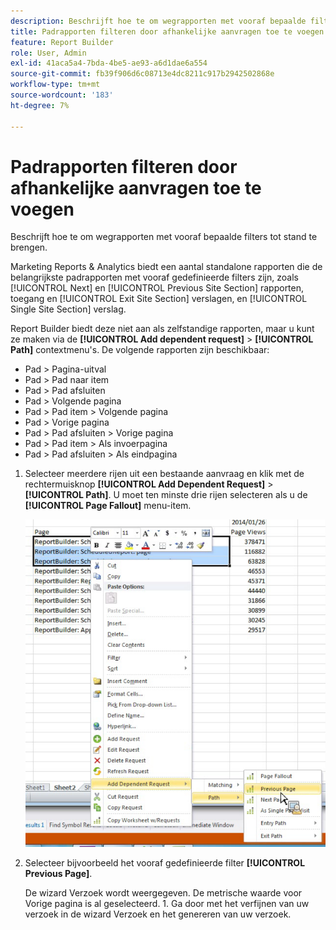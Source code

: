 ```yaml
---
description: Beschrijft hoe te om wegrapporten met vooraf bepaalde filters tot stand te brengen.
title: Padrapporten filteren door afhankelijke aanvragen toe te voegen
feature: Report Builder
role: User, Admin
exl-id: 41aca5a4-7bda-4be5-ae93-a6d1dae6a554
source-git-commit: fb39f906d6c08713e4dc8211c917b2942502868e
workflow-type: tm+mt
source-wordcount: '183'
ht-degree: 7%

---
```


# Padrapporten filteren door afhankelijke aanvragen toe te voegen

Beschrijft hoe te om wegrapporten met vooraf bepaalde filters tot stand te brengen.

Marketing Reports &amp; Analytics biedt een aantal standalone rapporten die de belangrijkste padrapporten met vooraf gedefinieerde filters zijn, zoals [!UICONTROL Next] en [!UICONTROL Previous Site Section] rapporten, toegang en [!UICONTROL Exit Site Section] verslagen, en [!UICONTROL Single Site Section] verslag.

Report Builder biedt deze niet aan als zelfstandige rapporten, maar u kunt ze maken via de **[!UICONTROL Add dependent request]** > **[!UICONTROL Path]** contextmenu&#39;s. De volgende rapporten zijn beschikbaar:

* Pad > Pagina-uitval
* Pad > Pad naar item
* Pad > Pad afsluiten
* Pad > Volgende pagina
* Pad > Pad item > Volgende pagina
* Pad > Vorige pagina
* Pad > Pad afsluiten > Vorige pagina
* Pad > Pad item > Als invoerpagina
* Pad > Pad afsluiten > Als eindpagina

1. Selecteer meerdere rijen uit een bestaande aanvraag en klik met de rechtermuisknop **[!UICONTROL Add Dependent Request]** > **[!UICONTROL Path]**. U moet ten minste drie rijen selecteren als u de **[!UICONTROL Page Fallout]** menu-item.

   ![Screenshot met drie geselecteerde rijen met de optie Afhankelijke aanvraag toevoegen geselecteerd.](assets/dependen_request.png)

2. Selecteer bijvoorbeeld het vooraf gedefinieerde filter **[!UICONTROL Previous Page]**.

   De wizard Verzoek wordt weergegeven. De metrische waarde voor Vorige pagina is al geselecteerd. 1. Ga door met het verfijnen van uw verzoek in de wizard Verzoek en het genereren van uw verzoek.
